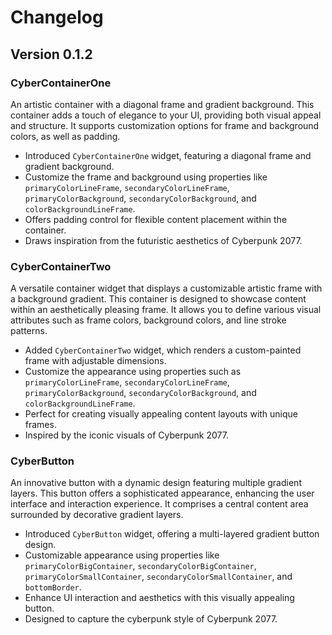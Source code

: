 # Changelog

## Version 0.1.2

### CyberContainerOne

An artistic container with a diagonal frame and gradient background. This container adds a touch of elegance to your UI, providing both visual appeal and structure. It supports customization options for frame and background colors, as well as padding.

- Introduced `CyberContainerOne` widget, featuring a diagonal frame and gradient background.
- Customize the frame and background using properties like `primaryColorLineFrame`, `secondaryColorLineFrame`, `primaryColorBackground`, `secondaryColorBackground`, and `colorBackgroundLineFrame`.
- Offers padding control for flexible content placement within the container.
- Draws inspiration from the futuristic aesthetics of Cyberpunk 2077.

### CyberContainerTwo

A versatile container widget that displays a customizable artistic frame with a background gradient. This container is designed to showcase content within an aesthetically pleasing frame. It allows you to define various visual attributes such as frame colors, background colors, and line stroke patterns.

- Added `CyberContainerTwo` widget, which renders a custom-painted frame with adjustable dimensions.
- Customize the appearance using properties such as `primaryColorLineFrame`, `secondaryColorLineFrame`, `primaryColorBackground`, `secondaryColorBackground`, and `colorBackgroundLineFrame`.
- Perfect for creating visually appealing content layouts with unique frames.
- Inspired by the iconic visuals of Cyberpunk 2077.

### CyberButton

An innovative button with a dynamic design featuring multiple gradient layers. This button offers a sophisticated appearance, enhancing the user interface and interaction experience. It comprises a central content area surrounded by decorative gradient layers.

- Introduced `CyberButton` widget, offering a multi-layered gradient button design.
- Customizable appearance using properties like `primaryColorBigContainer`, `secondaryColorBigContainer`, `primaryColorSmallContainer`, `secondaryColorSmallContainer`, and `bottomBorder`.
- Enhance UI interaction and aesthetics with this visually appealing button.
- Designed to capture the cyberpunk style of Cyberpunk 2077.
